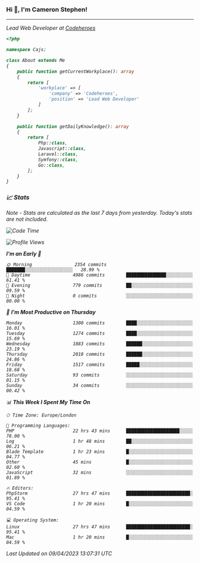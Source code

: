 ### Hi 👋, I'm Cameron Stephen!
<hr>
<p><em>Lead Web Developer at <a href="https://codeheroes.co.uk">Codeheroes</a></p>


```php
<?php

namespace Cajs;

class About extends Me
{
    public function getCurrentWorkplace(): array
    {
        return [
            'workplace' => [
                'company' => 'Codeheroes',
                'position' => 'Lead Web Developer'
            ]
        ];
    }

    public function getDailyKnowledge(): array
    {
        return [
            Php::class,
            Javascript::class,
            Laravel::class,
            Symfony::class,
            Go::class,
        ];
    }
}
```

### 📈 Stats
<p><em>Note - Stats are calculated as the last 7 days from yesterday. Today's stats are not included.</em></p>


<!--START_SECTION:waka-->
![Code Time](http://img.shields.io/badge/Code%20Time-3%2C290%20hrs%2045%20mins-blue)

![Profile Views](http://img.shields.io/badge/Profile%20Views-3-blue)

**I'm an Early 🐤** 

```text
🌞 Morning                2354 commits        ███████░░░░░░░░░░░░░░░░░░   28.99 % 
🌆 Daytime                4986 commits        ███████████████░░░░░░░░░░   61.41 % 
🌃 Evening                779 commits         ██░░░░░░░░░░░░░░░░░░░░░░░   09.59 % 
🌙 Night                  0 commits           ░░░░░░░░░░░░░░░░░░░░░░░░░   00.00 % 
```
📅 **I'm Most Productive on Thursday** 

```text
Monday                   1300 commits        ████░░░░░░░░░░░░░░░░░░░░░   16.01 % 
Tuesday                  1274 commits        ████░░░░░░░░░░░░░░░░░░░░░   15.69 % 
Wednesday                1883 commits        ██████░░░░░░░░░░░░░░░░░░░   23.19 % 
Thursday                 2018 commits        ██████░░░░░░░░░░░░░░░░░░░   24.86 % 
Friday                   1517 commits        █████░░░░░░░░░░░░░░░░░░░░   18.68 % 
Saturday                 93 commits          ░░░░░░░░░░░░░░░░░░░░░░░░░   01.15 % 
Sunday                   34 commits          ░░░░░░░░░░░░░░░░░░░░░░░░░   00.42 % 
```


📊 **This Week I Spent My Time On** 

```text
🕑︎ Time Zone: Europe/London

💬 Programming Languages: 
PHP                      22 hrs 43 mins      ████████████████████░░░░░   78.00 % 
Log                      1 hr 48 mins        ██░░░░░░░░░░░░░░░░░░░░░░░   06.21 % 
Blade Template           1 hr 23 mins        █░░░░░░░░░░░░░░░░░░░░░░░░   04.77 % 
Other                    45 mins             █░░░░░░░░░░░░░░░░░░░░░░░░   02.60 % 
JavaScript               32 mins             ░░░░░░░░░░░░░░░░░░░░░░░░░   01.89 % 

🔥 Editors: 
PhpStorm                 27 hrs 47 mins      ████████████████████████░   95.41 % 
VS Code                  1 hr 20 mins        █░░░░░░░░░░░░░░░░░░░░░░░░   04.59 % 

💻 Operating System: 
Linux                    27 hrs 47 mins      ████████████████████████░   95.41 % 
Mac                      1 hr 20 mins        █░░░░░░░░░░░░░░░░░░░░░░░░   04.59 % 
```


 Last Updated on 09/04/2023 13:07:31 UTC
<!--END_SECTION:waka-->
